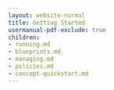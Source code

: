 ```yaml
---
layout: website-normal
title: Getting Started
usermanual-pdf-exclude: true
children:
- running.md
- blueprints.md
- managing.md
- policies.md
- concept-quickstart.md
---
```





